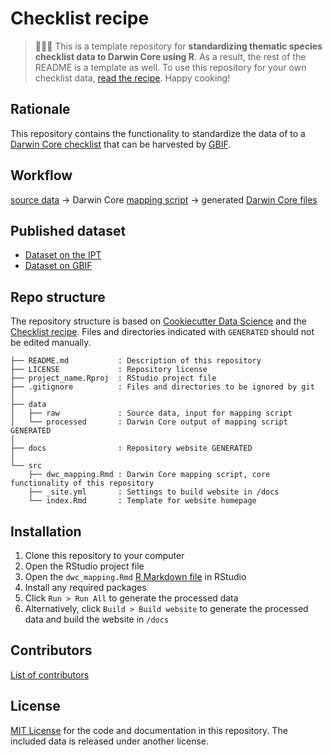 # Checklist recipe<!-- Replace this with the title of your checklist dataset -->

<!-- Delete the following text -->
> 👩🏻‍🍳 This is a template repository for **standardizing thematic species checklist data to Darwin Core using R**. As a result, the rest of the README is a template as well. To use this repository for your own checklist data, [read the recipe](https://github.com/trias-project/checklist-recipe/blob/master/recipe.md). Happy cooking!

## Rationale

<!-- This section gives a quick description of what this repository is for. At least update the "... the data of (blank) ..." or edit as you see fit. -->

This repository contains the functionality to standardize the data of <!-- Title of checklist data or reference to source, e.g. "[Zieritz et al. (2014)](https://doi.org/10.3897/neobiota.23.5665)" --> to a [Darwin Core checklist](https://www.gbif.org/dataset-classes) that can be harvested by [GBIF](http://www.gbif.org).

## Workflow

<!-- This section describes how we go from raw data to standardized Darwin Core data -->

[source data](data/raw) <!-- Additionally, you can write here where that raw data came from, e.g. "(downloaded as [Supplementary Material 1](http://neobiota.pensoft.net//lib/ajax_srv/article_elements_srv.php?action=download_suppl_file&instance_id=31&article_id=4007))" --> → Darwin Core [mapping script](src/dwc_mapping.Rmd) → generated [Darwin Core files](data/processed)

## Published dataset

<!-- This section provides links to the published dataset. Obviously, you'll only be able to add those links once you have published your dataset. 😋 -->

* [Dataset on the IPT](<!-- Add the URL of the dataset on the IPT here -->)
* [Dataset on GBIF](<!-- Add the DOI of the dataset on GBIF here -->)

## Repo structure

<!-- This section helps users (and probably you!) to find their way around this repository. You can leave it as is, unless you're starting to adapt the structure a lot. -->

The repository structure is based on [Cookiecutter Data Science](http://drivendata.github.io/cookiecutter-data-science/) and the [Checklist recipe](https://github.com/trias-project/checklist-recipe). Files and directories indicated with `GENERATED` should not be edited manually.

```
├── README.md           : Description of this repository
├── LICENSE             : Repository license
├── project_name.Rproj  : RStudio project file
├── .gitignore          : Files and directories to be ignored by git
│
├── data
│   ├── raw             : Source data, input for mapping script
│   └── processed       : Darwin Core output of mapping script GENERATED
│
├── docs                : Repository website GENERATED
│
└── src
    ├── dwc_mapping.Rmd : Darwin Core mapping script, core functionality of this repository
    ├── _site.yml       : Settings to build website in /docs
    └── index.Rmd       : Template for website homepage
```

## Installation

<!-- This section is for users who want to download/adapt your checklist repository. You can leave it as is. -->

1. Clone this repository to your computer
2. Open the RStudio project file
3. Open the `dwc_mapping.Rmd` [R Markdown file](https://rmarkdown.rstudio.com/) in RStudio
4. Install any required packages
5. Click `Run > Run All` to generate the processed data
6. Alternatively, click `Build > Build website` to generate the processed data and build the website in `/docs`

## Contributors

<!-- This section lists everyone who contributed to this repository. You can maintain a manual list here or reference the contributors on GitHub. -->

[List of contributors](<!-- Add the URL to the GitHub contributors of your repository here, e.g. https://github.com/trias-project/checklist-recipe/contributors -->)

## License

<!-- The license is the open source license for the code and documentation in this repository, not the checklist data (that you can define in dwc_mapping.Rmd). As your repository is based on https://github.com/trias-project/checklist-recipe, we'd like it if you kept the open and permissive MIT license. You're welcome to add your name as a copyright holder (because your are for your own code contributions), which you can do in the LICENSE file. If you want to release your repository under a different license, please indicate somehow that it was based on https://github.com/trias-project/checklist-recipe. We know, licenses are complicated. See https://choosealicense.com/ for more information. -->

[MIT License](LICENSE) for the code and documentation in this repository. The included data is released under another license.
